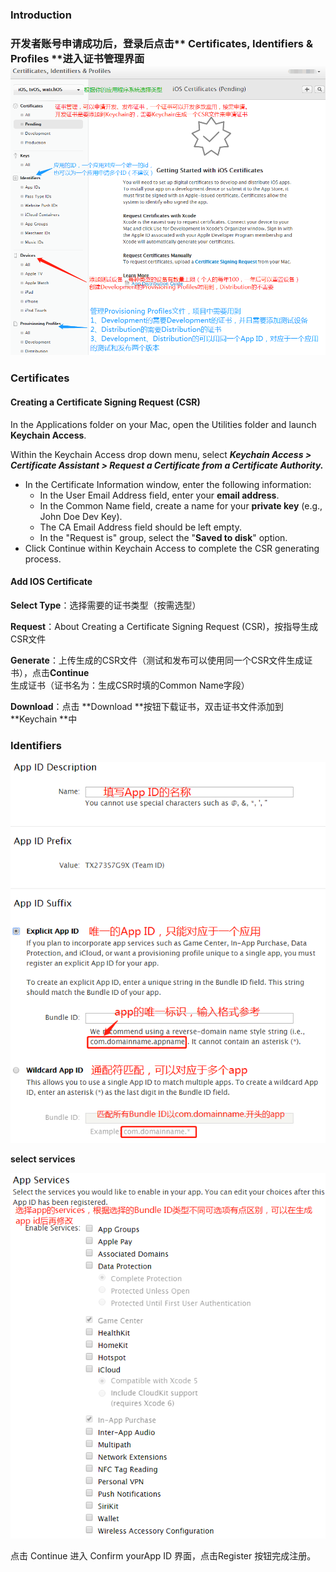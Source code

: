 ### Introduction

### 开发者账号申请成功后，登录后点击** Certificates, Identifiers & Profiles **进入证书管理界面![](/assets/user/user_certificates.png)

### Certificates

#### Creating a Certificate Signing Request \(CSR\)

In the Applications folder on your Mac, open the Utilities folder and launch **Keychain Access**.

Within the Keychain Access drop down menu, select _**Keychain Access &gt; Certificate Assistant &gt; Request a Certificate from a Certificate Authority.**_

* In the Certificate Information window, enter the following information:
  * In the User Email Address field, enter your **email address**.
  * In the Common Name field, create a name for your **private key** \(e.g., John Doe Dev Key\).
  * The CA Email Address field should be left empty.
  * In the "Request is" group, select the "**Saved to disk**" option.
* Click Continue within Keychain Access to complete the CSR generating process.

#### Add IOS Certificate

**Select Type**：选择需要的证书类型（按需选型）

**Request**：About Creating a Certificate Signing Request \(CSR\)，按指导生成CSR文件

**Generate**：上传生成的CSR文件（测试和发布可以使用同一个CSR文件生成证书），点击**Continue**生成证书（证书名为：生成CSR时填的Common Name字段）

**Download**：点击 **Download **按钮下载证书，双击证书文件添加到 **Keychain **中

### Identifiers

![](/assets/user/user_identifiers.png)

**select services**

![](/assets/user/user_identifiers1.png)

点击 Continue 进入 Confirm yourApp ID 界面，点击Register 按钮完成注册。

